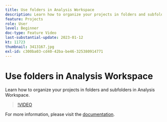 ```yaml
---
title: Use folders in Analysis Workspace
description: Learn how to organize your projects in folders and subfolders in Analysis Workspace.
feature: Projects
role: User
level: Beginner
doc-type: Feature Video
last-substantial-update: 2023-01-12
kt: 11723
thumbnail: 3413167.jpg
exl-id: c300ba03-cd40-42ba-be46-325380914771
---
```

# Use folders in Analysis Workspace

Learn how to organize your projects in folders and subfolders in Analysis Workspace.

>[!VIDEO](https://video.tv.adobe.com/v/3413167/?quality=12&learn=on)

For more information, please visit the [documentation](https://experienceleague.adobe.com/docs/analytics/analyze/analysis-workspace/build-workspace-project/workspace-folders/about-folders.html).
